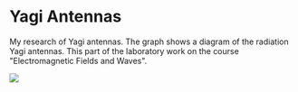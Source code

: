 # Yagi Antennas

My research of Yagi antennas. The graph shows a diagram of the radiation Yagi antennas. This part of the laboratory work on the course "Electromagnetic Fields and Waves".

![](https://upload.wikimedia.org/wikipedia/commons/a/a7/Yagi_uda_antenna.jpg)